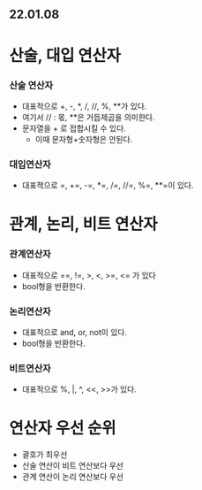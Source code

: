 ## 22.01.08

# 산술, 대입 연산자
### 산술 연산자
- 대표적으로 +, -, *, /, //, %, **가 있다.
- 여기서 // : 몫, **은 거듭제곱을 의미한다.
- 문자열을 + 로 접합시킬 수 있다.
  + 이때 문자형+숫자형은 안된다.
### 대입연산자
- 대표젹으로 =, +=, -=, *=, /=, //=, %=, **=이 있다.
# 관계, 논리, 비트 연산자
### 관계연산자
- 대표적으로 ==, !=, >, <, >=, <= 가 있다
- bool형을 반환한다.
### 논리연산자
- 대표적으로 and, or, not이 있다.
- bool형을 반환한다.
### 비트연산자
- 대표적으로 %, |, ^, <<, >>가 있다.
# 연산자 우선 순위
- 괄호가 최우선
- 산술 연산이 비트 연산보다 우선
- 관계 연산이 논리 연산보다 우선

